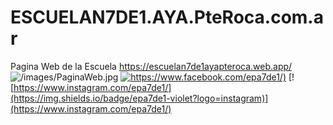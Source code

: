 # ESCUELAN7DE1.AYA.PteRoca.com.ar
Pagina Web de la Escuela 
https://escuelan7de1ayapteroca.web.app/
![/images/PaginaWeb.jpg](/images/PaginaWeb.jpg)
[![https://www.facebook.com/epa7de1/)](https://img.shields.io/badge/epa7de1-blue?logo=facebook)](https://www.facebook.com/epa7de1/)
[![https://www.instagram.com/epa7de1/](https://img.shields.io/badge/epa7de1-violet?logo=instagram)](https://www.instagram.com/epa7de1/)

